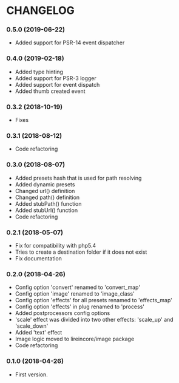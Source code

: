 # CHANGELOG

### 0.5.0 (2019-06-22)

  * Added support for PSR-14 event dispatcher

### 0.4.0 (2019-02-18)

  * Added type hinting
  * Added support for PSR-3 logger
  * Added support for event dispatch
  * Added thumb created event

### 0.3.2 (2018-10-19)

  * Fixes

### 0.3.1 (2018-08-12)

  * Code refactoring

### 0.3.0 (2018-08-07)

  * Added presets hash that is used for path resolving
  * Added dynamic presets
  * Changed url() definition
  * Changed path() definition
  * Added stubPath() function
  * Added stubUrl() function
  * Code refactoring

### 0.2.1 (2018-05-07)

  * Fix for compatibility with php5.4
  * Tries to create a destination folder if it does not exist
  * Fix documentation

### 0.2.0 (2018-04-26)

  * Config option 'convert' renamed to 'convert_map'
  * Config option 'image' renamed to 'image_class'
  * Config option 'effects' for all presets renamed to 'effects_map'
  * Config option 'effects' in plug renamed to 'process'
  * Added postprocessors config options
  * 'scale' effect was divided into two other effects: 'scale_up' and 'scale_down'
  * Added 'text' effect
  * Image logic moved to lireincore/image package
  * Code refactoring

### 0.1.0 (2018-04-26)

  * First version.
